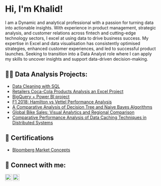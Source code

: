 <h1>Hi, I'm Khalid! 

</h2> I am a Dynamic and analytical professional with a passion for turning data into actionable insights. With experience in product management, strategic analysis, and customer relations across fintech and cutting-edge technology sectors, I excel at using data to drive business success. My expertise in Excel and data visualisation has consistently optimised strategies, enhanced customer experiences, and led to successful product launches.  Seeking to transition into a Data Analyst role where I can apply my skills to uncover insights and support data-driven decision-making.
  
<h2>👨‍💻 Data Analysis Projects:</h2>

- [Data Cleaning with SQL](https://github.com/kmkadri/SQL-Data-Cleaning-Project)
- [Retailers Coca-Cola Products Analysis an Excel Project](https://github.com/kmkadri/Excel-Project)
- [BigQuery + Power BI project](https://github.com/kmkadri/An-End-To-End-Project-BigQuery-Power-BI)
- [F1 2018: Hamilton vs Vettel Performance Analysis](https://github.com/kmkadri/F1-2018-Hamilton-vs-Vettel-Performance-Analysis)
- [A Comparative Analysis of Decision Tree and Naive Bayes Algorithms](https://github.com/kmkadri/A-Comparative-Analysis-of-Decision-Tree-and-Naive-Bayes-Algorithms)
- [Global Bike Sales: Visual Analytics and Regional Comparison](https://github.com/kmkadri/Global-Bike-Sales-Visual-Analytics-and-Regional-Comparison)
- [Comparative Performance Analysis of Data Caching Techniques in Distributed Systems](https://github.com/kmkadri/Comparative-Performance-Analysis-of-Data-Caching-Techniques-in-Distributed-Systems)


<h2>📄 Certifications</h2>

-  [Bloomberg Market Concepts](https://drive.google.com/file/d/1vGuUCgGP68FQ3qYdwAVc5s2TNOMjE4vB/view)

<h2> 🤳 Connect with me:</h2>

[<img align="left" alt="KhalidKadri | LinkedIn" width="22px" src="https://cdn.jsdelivr.net/npm/simple-icons@v3/icons/linkedin.svg" />][linkedin]
[<img align="left" alt="KhalidKadri | X" width="22px" src="https://upload.wikimedia.org/wikipedia/commons/c/cc/X_icon.svg" />][X]




[linkedin]: https://linkedin.com/in/khalidkadri
[X]: https://x.com/kmkadri_

<!--
**kmkadri/kmkadri is a ✨ special ✨ repository because its `README.md` (this file) appears on your GitHub profile. You can click the Preview link to take a look at your changes.

Here are some ideas to get you started:

- 🔭 I’m currently working on ...
- 🌱 I’m currently learning ...
- 👯 I’m looking to collaborate on ...
- 🤔 I’m looking for help with ...
- 💬 Ask me about ...
- 📫 How to reach me: ...
- 😄 Pronouns: ...
- ⚡ Fun fact: ...
-->
